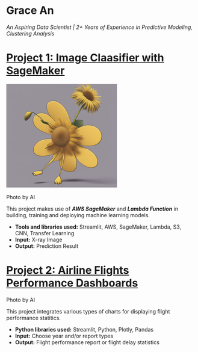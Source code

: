 # Grace An
*An Aspiring Data Scientist | 2+ Years of Experience in Predictive Modeling, Clustering Analysis*

# [Project 1: Image Claasifier with SageMaker](https://pneumonia-detection-app.onrender.com)
![logo 1](aiimg20240105.png)

Photo by AI

This project makes use of ***AWS SageMaker*** and ***Lambda Function*** in building, training and deploying machine learning models.
- **Tools and libraries used:** Streamlit, AWS, SageMaker, Lambda, S3, CNN, Transfer Learning
- **Input:** X-ray Image
- **Output:** Prediction Result  

# [Project 2: Airline Flights Performance Dashboards](https://airline-dashboards-f0l6.onrender.com)

Photo by AI

This project integrates various types of charts for displaying flight performance statitics.
* **Python libraries used:** Streamlit, Python, Plotly, Pandas
* **Input:** Choose year and/or report types
* **Output:** Flight performance report or flight delay statistics
